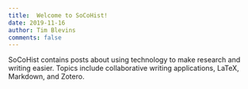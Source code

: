 ```yaml
---
title:  Welcome to SoCoHist!
date: 2019-11-16
author: Tim Blevins
comments: false
---
```

SoCoHist contains posts about using technology to make research and writing easier. Topics include collaborative writing applications, LaTeX, Markdown, and Zotero.
